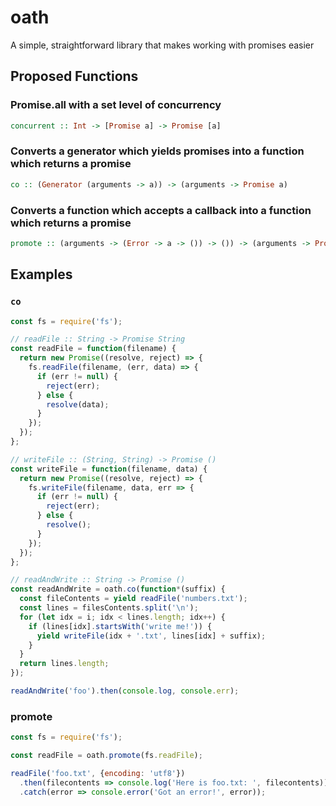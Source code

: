# oath
A simple, straightforward library that makes working with promises easier

## Proposed Functions
### Promise.all with a set level of concurrency
```haskell
concurrent :: Int -> [Promise a] -> Promise [a]
```

### Converts a generator which yields promises into a function which returns a promise
```haskell
co :: (Generator (arguments -> a)) -> (arguments -> Promise a)
```

### Converts a function which accepts a callback into a function which returns a promise
```haskell
promote :: (arguments -> (Error -> a -> ()) -> ()) -> (arguments -> Promise a)
```

## Examples
### `co`
```javascript
const fs = require('fs');

// readFile :: String -> Promise String
const readFile = function(filename) {
  return new Promise((resolve, reject) => {
    fs.readFile(filename, (err, data) => {
      if (err != null) {
        reject(err);
      } else {
        resolve(data);
      }
    });
  });
};

// writeFile :: (String, String) -> Promise ()
const writeFile = function(filename, data) {
  return new Promise((resolve, reject) => {
    fs.writeFile(filename, data, err => {
      if (err != null) {
        reject(err);
      } else {
        resolve();
      }
    });
  });
};

// readAndWrite :: String -> Promise ()
const readAndWrite = oath.co(function*(suffix) {
  const fileContents = yield readFile('numbers.txt');
  const lines = filesContents.split('\n');
  for (let idx = i; idx < lines.length; idx++) {
    if (lines[idx].startsWith('write me!')) {
      yield writeFile(idx + '.txt', lines[idx] + suffix);
    }
  }
  return lines.length;
});

readAndWrite('foo').then(console.log, console.err);
```
### promote
```javascript
const fs = require('fs');

const readFile = oath.promote(fs.readFile);

readFile('foo.txt', {encoding: 'utf8'})
  .then(filecontents => console.log('Here is foo.txt: ', filecontents))
  .catch(error => console.error('Got an error!', error));
```
